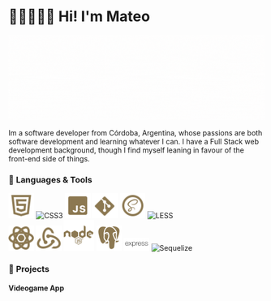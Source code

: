 # 👋🏻👨🏻‍💻 Hi! I'm Mateo

![Hello there! I'm Mateo](assets/BANNER.gif)
<br>

Im a software developer from Córdoba, Argentina, whose passions are both software development and learning whatever I can. I have a Full Stack web development background, though I find myself leaning in favour of the front-end side of things.
<br>

### 🍂 **Languages & Tools**

<img alt=HTML5 width=10% src='./assets/HTML5.svg'>
<img alt=CSS3 width=9% src='./assets/CSS3.svg'>
<img alt=JavaScript width=10% src='./assets/JAVASCRIPT.svg'>
<img alt=Git width=10% src='./assets/GIT.svg'>
<img alt=SASS width=10% src='./assets/SASS.svg'>
<img alt=LESS width=12% src='./assets/LESS.svg'>
<br>
<img alt=React width=10% src='./assets/REACT.svg'>
<img alt=Redux width=10% src='./assets/REDUX.svg'>
<img alt=Node.js width=12% height=12% src='./assets/NODEJS.svg'>
<img alt=PostgreSQL width=10% src='./assets/POSTGRESQL.svg'>
<img alt=Express.js width=10% src='./assets/EXPRESSJS.svg'>
<img alt=Sequelize width=10% src='./assets/SEQUELIZE.svg'>

### 🍂 **Projects**

#### **Videogame App**
